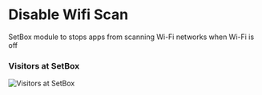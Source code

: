 # Disable Wifi Scan
SetBox module to stops apps from scanning Wi-Fi networks when Wi-Fi is off 

### Visitors at SetBox
![Visitors at SetBox](https://visitor-badge.laobi.icu/badge?page_id=YasserYaY/disable-wifi-scan) 

